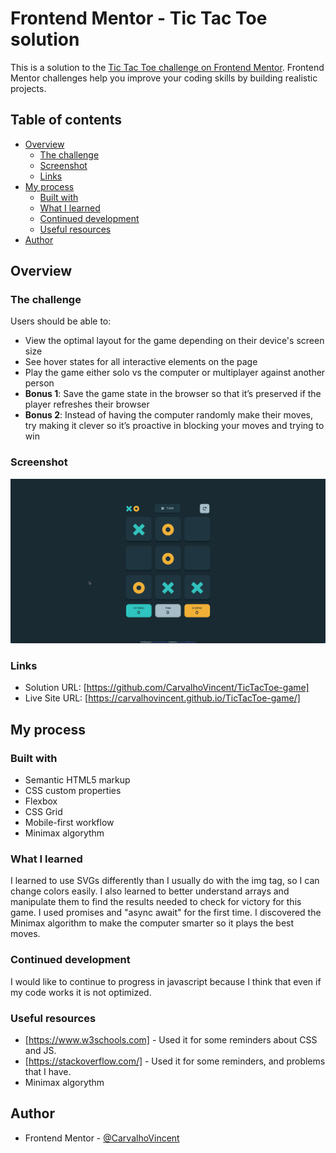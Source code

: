# Frontend Mentor - Tic Tac Toe solution

This is a solution to the [Tic Tac Toe challenge on Frontend Mentor](https://www.frontendmentor.io/challenges/tic-tac-toe-game-Re7ZF_E2v). Frontend Mentor challenges help you improve your coding skills by building realistic projects. 

## Table of contents

- [Overview](#overview)
  - [The challenge](#the-challenge)
  - [Screenshot](#screenshot)
  - [Links](#links)
- [My process](#my-process)
  - [Built with](#built-with)
  - [What I learned](#what-i-learned)
  - [Continued development](#continued-development)
  - [Useful resources](#useful-resources)
- [Author](#author)


## Overview

### The challenge

Users should be able to:

- View the optimal layout for the game depending on their device's screen size
- See hover states for all interactive elements on the page
- Play the game either solo vs the computer or multiplayer against another person
- **Bonus 1**: Save the game state in the browser so that it’s preserved if the player refreshes their browser
- **Bonus 2**: Instead of having the computer randomly make their moves, try making it clever so it’s proactive in blocking your moves and trying to win

### Screenshot

![](./screenshot.jpg)

### Links

- Solution URL: [https://github.com/CarvalhoVincent/TicTacToe-game]
- Live Site URL: [https://carvalhovincent.github.io/TicTacToe-game/]

## My process

### Built with

- Semantic HTML5 markup
- CSS custom properties
- Flexbox
- CSS Grid
- Mobile-first workflow
- Minimax algorythm


### What I learned

I learned to use SVGs differently than I usually do with the img tag, so I can change colors easily. I also learned to better understand arrays and manipulate them to find the results needed to check for victory for this game. I used promises and "async await" for the first time. I discovered the Minimax algorithm to make the computer smarter so it plays the best moves.

### Continued development

I would like to continue to progress in javascript because I think that even if my code works it is not optimized.

### Useful resources

- [https://www.w3schools.com] - Used it for some reminders about CSS and JS.
- [https://stackoverflow.com/] - Used it for some reminders, and problems that I have.
- Minimax algorythm


## Author

- Frontend Mentor - [@CarvalhoVincent](https://www.frontendmentor.io/profile/CarvalhoVincent)




